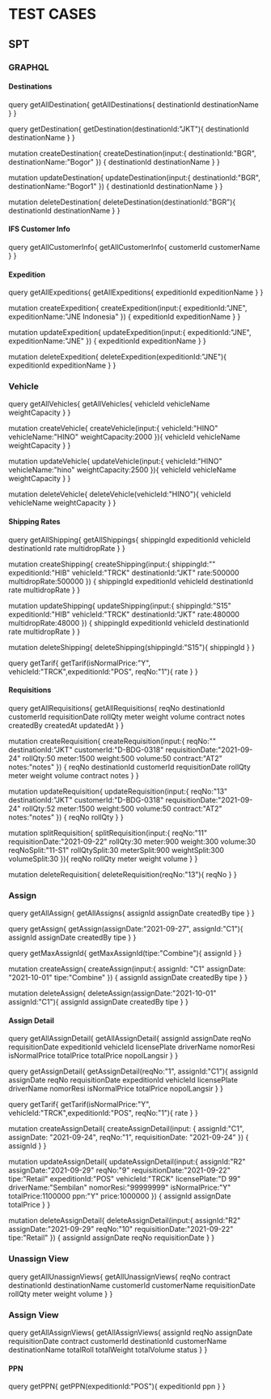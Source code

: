 # TEST CASES

## SPT

### GRAPHQL

#### **Destinations**

query getAllDestination{
  getAllDestinations{
    destinationId
    destinationName
  }
}

query getDestination{
  getDestination(destinationId:"JKT"){
    destinationId
    destinationName
  }
}

mutation createDestination{
  createDestination(input:{
    destinationId:"BGR",
    destinationName:"Bogor"
  })
  {
    destinationId
    destinationName
  }
}

mutation updateDestination{
  updateDestination(input:{
    destinationId:"BGR",
    destinationName:"Bogor1"
  })
  {
    destinationId
    destinationName
  }
}

mutation deleteDestination{
  deleteDestination(destinationId:"BGR"){
    destinationId
    destinationName
  }
}

#### **IFS Customer Info**

query getAllCustomerInfo{
  getAllCustomerInfo{
    customerId
    customerName
  }
}

#### **Expedition**

query getAllExpeditions{
  getAllExpeditions{
    expeditionId
    expeditionName
  }
}

mutation createExpedition{
  createExpedition(input:{
    expeditionId:"JNE",
    expeditionName:"JNE Indonesia"
  })
  {
    expeditionId
    expeditionName
  }
}

mutation updateExpedition{
  updateExpedition(input:{
    expeditionId:"JNE",
    expeditionName:"JNE"
  })
  {
    expeditionId
    expeditionName
  }
}

mutation deleteExpedition{
  deleteExpedition(expeditionId:"JNE"){
    expeditionId
    expeditionName
  }
}

### **Vehicle**

query getAllVehicles{
  getAllVehicles{
    vehicleId
    vehicleName
    weightCapacity
  }
}

mutation createVehicle{
  createVehicle(input:{
    vehicleId:"HINO"
    vehicleName:"HINO"
    weightCapacity:2000
  }){
    vehicleId
    vehicleName
    weightCapacity
  }
}

mutation updateVehicle{
  updateVehicle(input:{
    vehicleId:"HINO"
    vehicleName:"hino"
    weightCapacity:2500
  }){
    vehicleId
    vehicleName
    weightCapacity
  }
}

mutation deleteVehicle{
  deleteVehicle(vehicleId:"HINO"){
    vehicleId
    vehicleName
    weightCapacity
  }
}

#### **Shipping Rates**

query getAllShipping{
  getAllShippings{
    shippingId
    expeditionId
    vehicleId
    destinationId
    rate
    multidropRate
  }
}

mutation createShipping{
  createShipping(input:{
    shippingId:""
    expeditionId:"HIB"
    vehicleId:"TRCK"
    destinationId:"JKT"
    rate:500000
    multidropRate:500000
  })
  {
    shippingId
    expeditionId
    vehicleId
    destinationId
    rate
    multidropRate
  }
}

mutation updateShipping{
  updateShipping(input:{
    shippingId:"S15"
    expeditionId:"HIB"
    vehicleId:"TRCK"
    destinationId:"JKT"
    rate:480000
    multidropRate:48000
  })
  {
    shippingId
    expeditionId
    vehicleId
    destinationId
    rate
    multidropRate
  }
}

mutation deleteShipping{
  deleteShipping(shippingId:"S15"){
    shippingId
  }
}

query getTarif{
  getTarif(isNormalPrice:"Y", vehicleId:"TRCK",expeditionId:"POS", reqNo:"1"){
    rate
  }
}

#### **Requisitions**

query getAllRequisitions{
  getAllRequisitions{
    reqNo
    destinationId
    customerId
    requisitionDate
    rollQty
    meter
    weight
    volume
    contract
    notes
    createdBy
    createdAt
    updatedAt
  }
}

mutation createRequisition{
  createRequisition(input:{
    reqNo:""
    destinationId:"JKT"
    customerId:"D-BDG-0318"
    requisitionDate:"2021-09-24"
    rollQty:50
    meter:1500
    weight:500
    volume:50
    contract:"AT2"
    notes:"notes"
  })
  {
    reqNo
    destinationId
    customerId
    requisitionDate
    rollQty
    meter
    weight
    volume
    contract
    notes
  }
}

mutation updateRequisition{
  updateRequisition(input:{
    reqNo:"13"
    destinationId:"JKT"
    customerId:"D-BDG-0318"
    requisitionDate:"2021-09-24"
    rollQty:52
    meter:1500
    weight:500
    volume:50
    contract:"AT2"
    notes:"notes"
  })
  {
    reqNo
    rollQty
  }
}

mutation splitRequisition{
  splitRequisition(input:{
    reqNo:"11"
    requisitionDate:"2021-09-22"
    rollQty:30
    meter:900
    weight:300
    volume:30
    reqNoSplit:"11-S1"
    rollQtySplit:30
    meterSplit:900
    weightSplit:300
    volumeSplit:30
  }){
    reqNo
    rollQty
    meter
    weight
    volume
  }
}

mutation deleteRequisition{
  deleteRequisition(reqNo:"13"){
    reqNo
  }
}

### **Assign**

query getAllAssign{
  getAllAssigns{
    assignId
    assignDate
    createdBy
    tipe
  }
}

query getAssign{
  getAssign(assignDate:"2021-09-27", assignId:"C1"){
    assignId
    assignDate
    createdBy
    tipe
  }
}

query getMaxAssignId{
  getMaxAssignId(tipe:"Combine"){
    assignId
  }
}

mutation createAssign{
  createAssign(input:{
    assignId: "C1"
    assignDate: "2021-10-01"
    tipe:"Combine"
  })
  {
    assignId
    assignDate
    createdBy
    tipe
  }
}

mutation deleteAssign{
  deleteAssign(assignDate:"2021-10-01" assignId:"C1"){
    assignId
    assignDate
    createdBy
    tipe
  }
}
#### **Assign Detail**

query getAllAssignDetail{
  getAllAssignDetail{
    assignId
    assignDate
    reqNo
    requisitionDate
    expeditionId
    vehicleId
    licensePlate
    driverName
    nomorResi
    isNormalPrice
    totalPrice
    totalPrice
    nopolLangsir
  }
}

query getAssignDetail{
  getAssignDetail(reqNo:"1", assignId:"C1"){
    assignId
    assignDate
    reqNo
    requisitionDate
    expeditionId
    vehicleId
    licensePlate
    driverName
    nomorResi
    isNormalPrice
    totalPrice
    nopolLangsir
  }
}

query getTarif{
  getTarif(isNormalPrice:"Y", vehicleId:"TRCK",expeditionId:"POS", reqNo:"1"){
    rate
  }
}

mutation createAssignDetail{
  createAssignDetail(input: {
    assignId:"C1",
    assignDate: "2021-09-24",
    reqNo:"1",
    requisitionDate: "2021-09-24"
  })
  {
    assignId
  }
}

mutation updateAssignDetail{
  updateAssignDetail(input:{
    assignId:"R2"
    assignDate:"2021-09-29"
    reqNo:"9"
    requisitionDate:"2021-09-22"
    tipe:"Retail"
    expeditionId:"POS"
    vehicleId:"TRCK"
    licensePlate:"D 99"
    driverName:"Sembilan"
    nomorResi:"99999999"
    isNormalPrice:"Y"
    totalPrice:1100000
    ppn:"Y"
    price:1000000
  })
  {
    assignId
    assignDate
    totalPrice
  }
}

mutation deleteAssignDetail{
  deleteAssignDetail(input:{
    assignId:"R2"
    assignDate:"2021-09-29"
    reqNo:"10"
    requisitionDate:"2021-09-22"
    tipe:"Retail"
  })
  {
    assignId
    assignDate
    reqNo
    requisitionDate
  }
}
### **Unassign View**

query getAllUnassignViews{
  getAllUnassignViews{
    reqNo
    contract
    destinationId
    destinationName
    customerId
    customerName
    requisitionDate
    rollQty
    meter
    weight
    volume
  }
}

### **Assign View**

query getAllAssignViews{
  getAllAssignViews{
    assignId
    reqNo
    assignDate
    requisitionDate
    contract
    customerId
    destinationId
    customerName
    destinationName
    totalRoll
    totalWeight
    totalVolume
    status
  }
}

#### **PPN**

query getPPN{
  getPPN(expeditionId:"POS"){
    expeditionId
    ppn
  }
}




